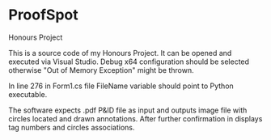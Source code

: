 # ProofSpot
Honours Project 

This is a source code of my Honours Project. It can be opened and executed via Visual Studio. Debug x64 configuration should be selected otherwise "Out of Memory Exception" might be thrown. 

In line 276 in Form1.cs file FileName variable should point to Python executable. 

The software expects .pdf P&ID file as input and outputs image file with circles located and drawn annotations. After further confirmation in displays tag numbers and circles associations.
